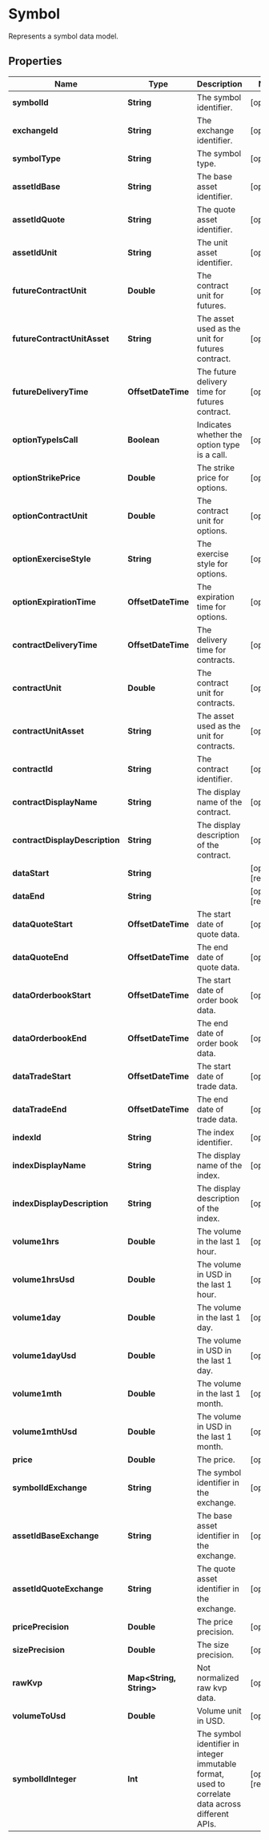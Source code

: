 

# Symbol

Represents a symbol data model.

## Properties

Name | Type | Description | Notes
------------ | ------------- | ------------- | -------------
**symbolId** | **String** | The symbol identifier. |  [optional]
**exchangeId** | **String** | The exchange identifier. |  [optional]
**symbolType** | **String** | The symbol type. |  [optional]
**assetIdBase** | **String** | The base asset identifier. |  [optional]
**assetIdQuote** | **String** | The quote asset identifier. |  [optional]
**assetIdUnit** | **String** | The unit asset identifier. |  [optional]
**futureContractUnit** | **Double** | The contract unit for futures. |  [optional]
**futureContractUnitAsset** | **String** | The asset used as the unit for futures contract. |  [optional]
**futureDeliveryTime** | **OffsetDateTime** | The future delivery time for futures contract. |  [optional]
**optionTypeIsCall** | **Boolean** | Indicates whether the option type is a call. |  [optional]
**optionStrikePrice** | **Double** | The strike price for options. |  [optional]
**optionContractUnit** | **Double** | The contract unit for options. |  [optional]
**optionExerciseStyle** | **String** | The exercise style for options. |  [optional]
**optionExpirationTime** | **OffsetDateTime** | The expiration time for options. |  [optional]
**contractDeliveryTime** | **OffsetDateTime** | The delivery time for contracts. |  [optional]
**contractUnit** | **Double** | The contract unit for contracts. |  [optional]
**contractUnitAsset** | **String** | The asset used as the unit for contracts. |  [optional]
**contractId** | **String** | The contract identifier. |  [optional]
**contractDisplayName** | **String** | The display name of the contract. |  [optional]
**contractDisplayDescription** | **String** | The display description of the contract. |  [optional]
**dataStart** | **String** |  |  [optional] [readonly]
**dataEnd** | **String** |  |  [optional] [readonly]
**dataQuoteStart** | **OffsetDateTime** | The start date of quote data. |  [optional]
**dataQuoteEnd** | **OffsetDateTime** | The end date of quote data. |  [optional]
**dataOrderbookStart** | **OffsetDateTime** | The start date of order book data. |  [optional]
**dataOrderbookEnd** | **OffsetDateTime** | The end date of order book data. |  [optional]
**dataTradeStart** | **OffsetDateTime** | The start date of trade data. |  [optional]
**dataTradeEnd** | **OffsetDateTime** | The end date of trade data. |  [optional]
**indexId** | **String** | The index identifier. |  [optional]
**indexDisplayName** | **String** | The display name of the index. |  [optional]
**indexDisplayDescription** | **String** | The display description of the index. |  [optional]
**volume1hrs** | **Double** | The volume in the last 1 hour. |  [optional]
**volume1hrsUsd** | **Double** | The volume in USD in the last 1 hour. |  [optional]
**volume1day** | **Double** | The volume in the last 1 day. |  [optional]
**volume1dayUsd** | **Double** | The volume in USD in the last 1 day. |  [optional]
**volume1mth** | **Double** | The volume in the last 1 month. |  [optional]
**volume1mthUsd** | **Double** | The volume in USD in the last 1 month. |  [optional]
**price** | **Double** | The price. |  [optional]
**symbolIdExchange** | **String** | The symbol identifier in the exchange. |  [optional]
**assetIdBaseExchange** | **String** | The base asset identifier in the exchange. |  [optional]
**assetIdQuoteExchange** | **String** | The quote asset identifier in the exchange. |  [optional]
**pricePrecision** | **Double** | The price precision. |  [optional]
**sizePrecision** | **Double** | The size precision. |  [optional]
**rawKvp** | **Map&lt;String, String&gt;** | Not normalized raw kvp data. |  [optional]
**volumeToUsd** | **Double** | Volume unit in USD. |  [optional]
**symbolIdInteger** | **Int** | The symbol identifier in integer immutable format, used to correlate data across different APIs. |  [optional] [readonly]



